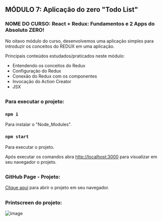 ## MÓDULO 7: Aplicação do zero "Todo List"

### NOME DO CURSO: React + Redux: Fundamentos e 2 Apps do Absoluto ZERO!

No oitavo módulo do curso, desenvolvemos uma aplicação simples para introduzir os conceitos do REDUX em uma aplicação.

Principais conteúdos estudados/praticados neste módulo:

- Entendendo os conceitos do Redux
- Configuração do Redux
- Conexão do Redux com os componentes
- Invocação do Action Creator
- JSX

##

### Para executar o projeto:

### `npm i`
Para instalar o "Node_Modules".

### `npm start`
Para executar o projeto.

Após executar os comandos abra [http://localhost:3000](http://localhost:3000) para visualizar em seu navegador o projeto.

##

### GitHub Page - Projeto:

<a href='https://cesarvargasjr.github.io/Intro_Redux_React/build' target='_blank'>Clique aqui</a> para abrir o projeto em seu navegador.

##

### Printscreen do projeto:

![image](https://user-images.githubusercontent.com/72532360/172466123-1056b226-b19b-4775-bbb7-b3ad69e66fc7.png)

